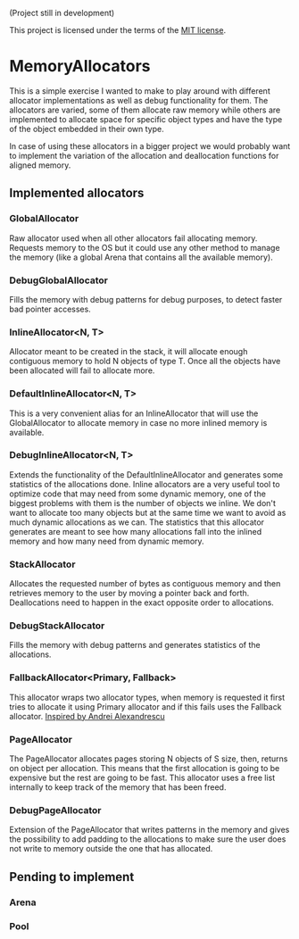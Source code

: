 (Project still in development)

This project is licensed under the terms of the [MIT license](./LICENSE.md).

# MemoryAllocators
This is a simple exercise I wanted to make to play around with different allocator implementations as well as debug functionality for  them.
The allocators are varied, some of them allocate raw memory while others are implemented to allocate space for specific object types and have the type of the object embedded in their own type.

In case of using these allocators in a bigger project we would probably want to implement the variation of the allocation and deallocation functions for aligned memory.

## Implemented allocators
### GlobalAllocator<T>
Raw allocator used when all other allocators fail allocating memory. 
Requests memory to the OS but it could use any other method to manage the memory (like a global Arena that contains all the available memory).

### DebugGlobalAllocator<T>
Fills the memory with debug patterns for debug purposes, to detect faster bad pointer accesses.


### InlineAllocator<N, T>
Allocator meant to be created in the stack, it will allocate enough contiguous memory to hold N objects of type T.
Once all the objects have been allocated will fail to allocate more.

### DefaultInlineAllocator<N, T>
This is a very convenient alias for an InlineAllocator that will use the GlobalAllocator to allocate memory in case no more inlined memory is available.

### DebugInlineAllocator<N, T>
Extends the functionality of the DefaultInlineAllocator and generates some statistics of the allocations done. 
Inline allocators are a very useful tool to optimize code that may need from some dynamic memory, one of the biggest problems with them is the number of objects we inline. We don't want to allocate too many objects but at the same time we want to avoid as much dynamic allocations as we can. The statistics that this allocator generates are meant to see how many allocations fall into the inlined memory and how many need from dynamic memory.


### StackAllocator
Allocates the requested number of bytes as contiguous memory and then retrieves memory to the user by moving a pointer back and forth.
Deallocations need to happen in the exact opposite order to allocations.

### DebugStackAllocator
Fills the memory with debug patterns and generates statistics of the allocations.


### FallbackAllocator<Primary, Fallback>
This allocator wraps two allocator types, when memory is requested it first tries to allocate it using Primary allocator and if this fails uses the Fallback allocator.
[Inspired by Andrei Alexandrescu](https://youtu.be/LIb3L4vKZ7U?t=28m14s)

### PageAllocator
The PageAllocator allocates pages storing N objects of S size, then, returns on object per allocation. This means that the first allocation is going to be expensive but the rest are going to be fast. 
This allocator uses a free list internally to keep track of the memory that has been freed.

### DebugPageAllocator
Extension of the PageAllocator that writes patterns in the memory and gives the possibility to add padding to the allocations to make sure the user does not write to memory outside the one that has allocated.

## Pending to implement
### Arena
### Pool


